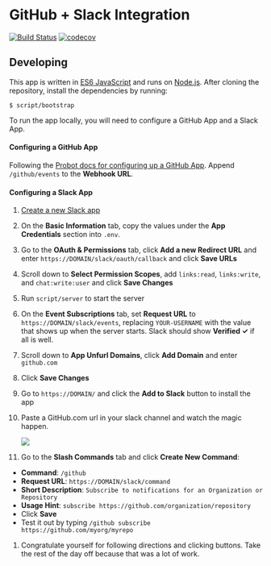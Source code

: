 # GitHub + Slack Integration
[![Build Status](https://travis-ci.org/github-slack/app.svg?branch=extract-unfurls)](https://travis-ci.org/github-slack/app) [![codecov](https://codecov.io/gh/github-slack/app/branch/master/graph/badge.svg?token=wGV2kENgLx)](https://codecov.io/gh/github-slack/app)

## Developing

This app is written in [ES6 JavaScript](https://nodejs.org/en/docs/es6/) and runs on [Node.js](https://nodejs.org/). After cloning the repository, install the dependencies by running:

```
$ script/bootstrap
```

To run the app locally, you will need to configure a GitHub App and a Slack App.

#### Configuring a GitHub App

Following the [Probot docs for configuring up a GitHub App](https://probot.github.io/docs/development/#configure-a-github-app). Append `/github/events` to the **Webhook URL**.

#### Configuring a Slack App

1. [Create a new Slack app](https://api.slack.com/apps?new_app=1)

1. On the **Basic Information** tab, copy the values under the **App Credentials** section into `.env`.

1. Go to the **OAuth & Permissions** tab, click **Add a new Redirect URL** and enter `https://DOMAIN/slack/oauth/callback` and click **Save URLs**

1. Scroll down to **Select Permission Scopes**, add `links:read`, `links:write`, and `chat:write:user` and click **Save Changes**

1. Run `script/server` to start the server

1. On the **Event Subscriptions** tab, set **Request URL** to `https://DOMAIN/slack/events`, replacing `YOUR-USERNAME` with the value that shows up when the server starts. Slack should show **Verified ✓** if all is well.

1. Scroll down to **App Unfurl Domains**, click **Add Domain** and enter `github.com`

1. Click **Save Changes**

1. Go to `https://DOMAIN/` and click the **Add to Slack** button to install the app

1. Paste a GitHub.com url in your slack channel and watch the magic happen.

    ![](https://user-images.githubusercontent.com/173/30975353-b0deb366-a437-11e7-854b-227399e7c993.png)

1. Go to the **Slash Commands** tab and click **Create New Command**:

  - **Command**: `/github`
  - **Request URL**: `https://DOMAIN/slack/command`
  - **Short Description**: `Subscribe to notifications for an Organization or Repository`
  - **Usage Hint**: `subscribe https://github.com/organization/repository`
  - Click **Save**
  - Test it out by typing `/github subscribe https://github.com/myorg/myrepo`

1. Congratulate yourself for following directions and clicking buttons. Take the rest of the day off because that was a lot of work.

